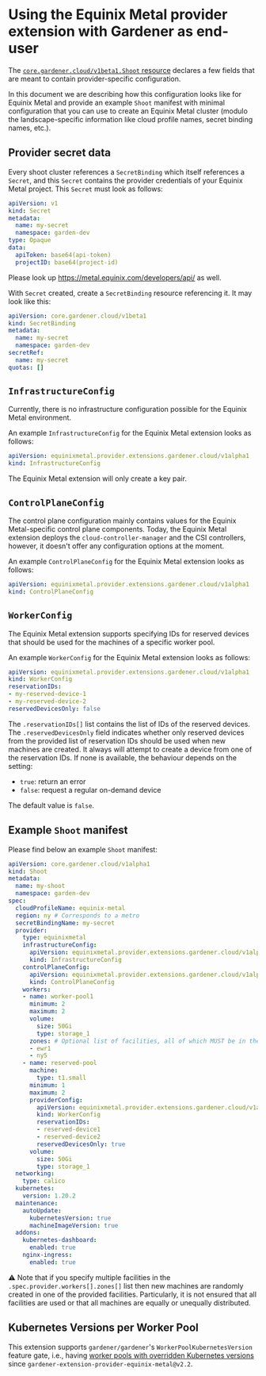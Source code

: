 # Using the Equinix Metal provider extension with Gardener as end-user

The [`core.gardener.cloud/v1beta1.Shoot` resource](https://github.com/gardener/gardener/blob/master/example/90-shoot.yaml) declares a few fields that are meant to contain provider-specific configuration.

In this document we are describing how this configuration looks like for Equinix Metal and provide an example `Shoot` manifest with minimal configuration that you can use to create an Equinix Metal cluster (modulo the landscape-specific information like cloud profile names, secret binding names, etc.).

## Provider secret data

Every shoot cluster references a `SecretBinding` which itself references a `Secret`, and this `Secret` contains the provider credentials of your Equinix Metal project.
This `Secret` must look as follows:

```yaml
apiVersion: v1
kind: Secret
metadata:
  name: my-secret
  namespace: garden-dev
type: Opaque
data:
  apiToken: base64(api-token)
  projectID: base64(project-id)
```

Please look up https://metal.equinix.com/developers/api/ as well.

With `Secret` created, create a `SecretBinding` resource referencing it. It may look like this:

```yaml
apiVersion: core.gardener.cloud/v1beta1
kind: SecretBinding
metadata:
  name: my-secret
  namespace: garden-dev
secretRef:
  name: my-secret
quotas: []
```

## `InfrastructureConfig`

Currently, there is no infrastructure configuration possible for the Equinix Metal environment.

An example `InfrastructureConfig` for the Equinix Metal extension looks as follows:

```yaml
apiVersion: equinixmetal.provider.extensions.gardener.cloud/v1alpha1
kind: InfrastructureConfig
```

The Equinix Metal extension will only create a key pair.

## `ControlPlaneConfig`

The control plane configuration mainly contains values for the Equinix Metal-specific control plane components.
Today, the Equinix Metal extension deploys the `cloud-controller-manager` and the CSI controllers, however, it doesn't offer any configuration options at the moment.

An example `ControlPlaneConfig` for the Equinix Metal extension looks as follows:

```yaml
apiVersion: equinixmetal.provider.extensions.gardener.cloud/v1alpha1
kind: ControlPlaneConfig
```

## `WorkerConfig`

The Equinix Metal extension supports specifying IDs for reserved devices that should be used for the machines of a specific worker pool.

An example `WorkerConfig` for the Equinix Metal extension looks as follows:

```yaml
apiVersion: equinixmetal.provider.extensions.gardener.cloud/v1alpha1
kind: WorkerConfig
reservationIDs:
- my-reserved-device-1
- my-reserved-device-2
reservedDevicesOnly: false
```

The `.reservationIDs[]` list contains the list of IDs of the reserved devices.
The `.reservedDevicesOnly` field indicates whether only reserved devices from the provided list of reservation IDs should be used when new machines are created.
It always will attempt to create a device from one of the reservation IDs.
If none is available, the behaviour depends on the setting:

* `true`: return an error
* `false`: request a regular on-demand device

The default value is `false`.

## Example `Shoot` manifest

Please find below an example `Shoot` manifest:

```yaml
apiVersion: core.gardener.cloud/v1alpha1
kind: Shoot
metadata:
  name: my-shoot
  namespace: garden-dev
spec:
  cloudProfileName: equinix-metal
  region: ny # Corresponds to a metro
  secretBindingName: my-secret
  provider:
    type: equinixmetal
    infrastructureConfig:
      apiVersion: equinixmetal.provider.extensions.gardener.cloud/v1alpha1
      kind: InfrastructureConfig
    controlPlaneConfig:
      apiVersion: equinixmetal.provider.extensions.gardener.cloud/v1alpha1
      kind: ControlPlaneConfig
    workers:
    - name: worker-pool1
      minimum: 2
      maximum: 2
      volume:
        size: 50Gi
        type: storage_1
      zones: # Optional list of facilities, all of which MUST be in the metro; if not provided, then random facilities within the metro will be chosen for each machine.
      - ewr1
      - ny5
    - name: reserved-pool
      machine:
        type: t1.small
      minimum: 1
      maximum: 2
      providerConfig:
        apiVersion: equinixmetal.provider.extensions.gardener.cloud/v1alpha1
        kind: WorkerConfig
        reservationIDs:
        - reserved-device1
        - reserved-device2
        reservedDevicesOnly: true
      volume:
        size: 50Gi
        type: storage_1
  networking:
    type: calico
  kubernetes:
    version: 1.20.2
  maintenance:
    autoUpdate:
      kubernetesVersion: true
      machineImageVersion: true
  addons:
    kubernetes-dashboard:
      enabled: true
    nginx-ingress:
      enabled: true
```

⚠️ Note that if you specify multiple facilities in the `.spec.provider.workers[].zones[]` list then new machines are randomly created in one of the provided facilities.
Particularly, it is not ensured that all facilities are used or that all machines are equally or unequally distributed.

## Kubernetes Versions per Worker Pool

This extension supports `gardener/gardener`'s `WorkerPoolKubernetesVersion` feature gate, i.e., having [worker pools with overridden Kubernetes versions](https://github.com/gardener/gardener/blob/8a9c88866ec5fce59b5acf57d4227eeeb73669d7/example/90-shoot.yaml#L69-L70) since `gardener-extension-provider-equinix-metal@v2.2`.
